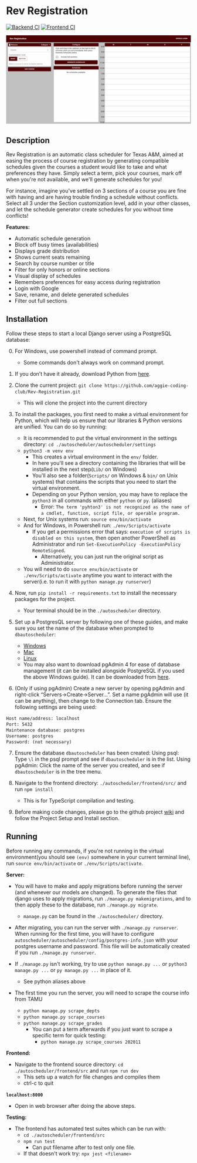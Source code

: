 # Rev Registration

[![Backend CI](https://github.com/aggie-coding-club/Automatic-Aggie-Scheduler/workflows/Backend%20CI/badge.svg)](https://github.com/aggie-coding-club/rev-registration/actions?query=branch%3Amaster+workflow%3A%22Backend+CI%22)
[![Frontend CI](https://github.com/aggie-coding-club/Automatic-Aggie-Scheduler/workflows/Frontend%20CI/badge.svg)](https://github.com/aggie-coding-club/rev-registration/actions?query=branch%3Amaster+workflow%3A%22Frontend+CI%22)

![project-demo](assets/project-demo.gif)

## Description

Rev Registration is an automatic class scheduler for Texas A&M, aimed at easing the process
of course registration by generating compatible schedules given the courses a student would
like to take and what preferences they have. Simply select a term, pick your courses, mark off when
you're not available, and we'll generate schedules for you!

For instance, imagine you've settled on 3 sections of a course you are fine with having and are having
trouble finding a schedule without conflicts. Select all 3 under the Section customization level,
add in your other classes, and let the schedule generator create schedules for you without time conflicts!

**Features:**

- Automatic schedule generation
- Block off busy times (availabilities)
- Displays grade distribution
- Shows current seats remaining
- Search by course number or title
- Filter for only honors or online sections
- Visual display of schedules
- Remembers preferences for easy access during registration
- Login with Google
- Save, rename, and delete generated schedules
- Filter out full sections

## Installation

Follow these steps to start a local Django server using a PostgreSQL database:

0) For Windows, use powershell instead of command prompt.
    - Some commands don't always work on command prompt.
1) If you don’t have it already, download Python from [here](https://www.python.org/downloads/).
2) Clone the current project: `git clone https://github.com/aggie-coding-club/Rev-Registration.git`
    - This will clone the project into the current directory
3) To install the packages, you first need to make a virtual environment for Python, which will help us ensure that our libraries & Python versions are unified. You can do so by running:
    - It is recommended to put the virtual environment in the settings directory: `cd ./autoscheduler/autoscheduler/settings`
    - `python3 -m venv env`
        - This creates a virtual environment in the `env/` folder.
        - In here you'll see a directory containing the libraries that will be installed in the next step(`Lib/` on Windows)
        - You'll also see a folder(`Scripts/` on Windows & `bin/` on Unix systems) that contains the scripts that you need to start the virtual environment.
        - Depending on your Python version, you may have to replace the `python3` in all commands with either `python` or `py`. (aliases)
            - Error: `The term 'pyhton3' is not recognized as the name of a cmdlet, function, script file, or operable program.`
    - Next, for Unix systems run: `source env/bin/activate`
    - And for Windows, in Powershell run: `./env/Scripts/activate`
        - If you get a permissions error that says: `execution of scripts is disabled on this system`, then open another PowerShell as Administrator and run `Set-ExecutionPolicy -ExecutionPolicy RemoteSigned`.
            - Alternatively, you can just run the original script as Administrator.
    - You will need to do `source env/bin/activate` or `./env/Scripts/activate` anytime you want to interact with the server(i.e. to run it with `python manage.py runserver`)
4) Now, run `pip install -r requirements.txt` to install the necessary packages for the project.
    - Your terminal should be in the `./autoscheduler` directory.
5) Set up a PostgresQL server by following one of these guides, and make sure you set the name of the database when prompted to `dbautoscheduler`:
    - [Windows](http://www.postgresqltutorial.com/install-postgresql/)
    - [Mac](https://github.com/aggie-coding-club/Automatic-Aggie-Scheduler/wiki/Setup-Postgres-PGAdmin-on-MacOs)
    - [Linux](https://www.techrepublic.com/blog/diy-it-guy/diy-a-postgresql-database-server-setup-anyone-can-handle/)
    - You may also want to download pgAdmin 4 for ease of database management (it can be installed alongside PostgreSQL if you used the above Windows guide). It can be downloaded from [here](https://www.pgadmin.org/download/).

6) (Only if using pgAdmin) Create a new server by opening pgAdmin and right-click “Servers->Create->Server…”. Set a name pgAdmin will use (it can be anything), then change to the Connection tab. Ensure the following settings are being used:

```text
Host name/address: localhost
Port: 5432
Maintenance database: postgres
Username: postgres
Password: (not necessary)
```

7) Ensure the database `dbautoscheduler` has been created:
Using psql: Type `\l` in the psql prompt and see if `dbautoscheduler` is in the list.
Using pgAdmin: Click the name of the server you created, and see if `dbautoscheduler` is in the tree menu.

8) Navigate to the frontend directory: `./autoscheduler/frontend/src/` and run `npm install`
    - This is for TypeScript compilation and testing.
    
9) Before making code changes, please go to the github project [wiki](https://github.com/aggie-coding-club/Rev-Registration/wiki) and follow the Project Setup and Install section.

## Running

Before running any commands, if you're not running in the virtual environment(you should see `(env)` somewhere in your current terminal line), run `source env/bin/activate` or `./env/Scripts/activate`.

**Server:**
- You will have to make and apply migrations before running the server (and whenever our models are changed). To generate the files that django uses to apply migrations, run `./manage.py makemigrations`, and to then apply these to the database, run `./manage.py migrate`.
    - `manage.py` can be found in the `./autoscheduler/` directory.

- After migrating, you can run the server with `./manage.py runserver`. When running for the first time, you will have to configure `autoscheduler/autoscheduler/config/postgres-info.json` with your postgres username and password. This file will be automatically created if you run `./manage.py runserver`.

- If `./manage.py` isn't working, try to use `python manage.py ...` or `python3 manage.py ...` or `py manage.py ...` in place of it.
    - See python aliases above

- The first time you run the server, you will need to scrape the course info from TAMU
    - `python manage.py scrape_depts`
    - `python manage.py scrape_courses`
    - `python manage.py scrape_grades`
        - You can put a term afterwards if you just want to scrape a specific term for quick testing:
            - `python manage.py scrape_courses 202011`

**Frontend:**
- Navigate to the frontend source directory: `cd ./autoscheduler/frontend/src` and run `npm run dev`
    - This sets up a watch for file changes and compiles them
    - ctrl-c to quit

**`localhost:8000`**
- Open in web browser after doing the above steps.

**Testing:**

- The frontend has automated test suites which can be run with:
    - `cd ./autoscheduler/frontend/src`
    - `npm run test`
        - Can put filename after to test only one file.
    - If that doesn't work try: `npx jest <filename>`

